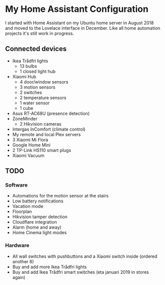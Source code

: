 # My Home Assistant Configuration

I started with Home Assistant on my Ubuntu home server in August 2018 and moved to the Lovelace interface in December. Like all home automation projects it's still work in progress.

## Connected devices

- Ikea Trådfri lights 
  - 13 bulbs
  - 1 closed light hub
- Xiaomi Hub
  - 4 door/window sensors
  - 3 motion sensors
  - 2 switches
  - 2 temperature sensors
  - 1 water sensor
  - 1 cube
- Asus RT-AC68U (presence detection)
- ZoneMinder
  - 2 Hikvision cameras
- Intergas InComfort (climate control)
- My remote and local Plex servers
- 3 Xiaomi Mi Flora
- Google Home Mini
- 2 TP-Link HS110 smart plugs
- Xiaomi Vacuum

## TODO

### Software
- Automations for the motion sensor at the stairs
- Low battery notifications
- Vacation mode
- Floorplan
- Hikvision tamper detection
- Cloudflare integration
- Alarm (home and away)
- Home Cinema light modes

### Hardware
- All wall switches with pushbuttons and a Xiaomi switch inside (ordered another 8)
- Buy and add more Ikea Trådfri lights
- Buy and add Ikea Trådfri smart switches (eta januari 2019 in stores again)
